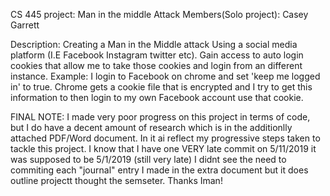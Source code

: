 CS 445 project:
Man in the middle Attack Members(Solo project): Casey Garrett

Description: Creating a Man in the Middle attack Using a social media platform (I.E Facebook Instagram twitter etc). Gain access to auto login cookies that allow me to take those cookies and login from an different instance. Example: I login to Facebook on chrome and set 'keep me logged in' to true. Chrome gets a cookie file that is encrypted and I try to get this information to then login to my own Facebook account use that cookie.


FINAL NOTE: 
I made very poor progress on this project in terms of code, but I do have a decent amount of research which is in the additionlly attached PDF/Word document. In it ai reflect my progressive steps taken to tackle this project. I know that I have one VERY late commit on 5/11/2019 it was supposed to be 5/1/2019 (still very late) I didnt see the need to commiting each "journal" entry I made in the extra document but it does outline projectt thought the semseter. Thanks Iman!
